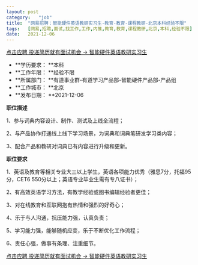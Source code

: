 ```yaml
---
layout:	post
category:	"job"
title:	"网易招聘：智能硬件英语教研实习生-教育-教育-课程教研-北京本科经验不限"
tags:	[网易,招聘,面试,找工作,工作,内推,教育,教育,课程教研,北京,本科,经验不限]
date:	2021-12-06
---
```


[点击应聘 投递简历就有面试机会 ->  智能硬件英语教研实习生](http://mobile.bole.netease.com/bole/boleDetail?id=29193&employeeId=346f03c3cda5f04c&key=all)



- **学历要求： **本科
- **工作年限： **经验不限
- **所属部门： **有道事业群-有道学习产品部-智能硬件产品部-产品组
- **工作城市： **北京
- **发布日期： **2021-12-06



**职位描述**

1、参与词典内容设计、制作、测试及上线全流程；

2、与产品协作打通线上线下学习场景，为词典和词典笔研发学习类内容；

3、配合产品和教研对词典已有内容进行升级和更新。 



**职位要求**

1、英语及教育等相关专业大三以上学生，英语各项能力优秀（雅思7分，托福95分，CET6 550分以上；英语专业毕业生需有专八证书）；

2、有高效英语学习方法，有教学经验或图书编辑经验者更佳；

3、对在线教育和互联网抱有热情和强烈的好奇心；

4、乐于与人沟通，抗压能力强，认真负责；

5、学习能力强，能够随机应变，乐于不断优化工作流程；

6、责任心强，做事有条理、注重细节。



[点击应聘 投递简历就有面试机会 ->  智能硬件英语教研实习生](http://mobile.bole.netease.com/bole/boleDetail?id=29193&employeeId=346f03c3cda5f04c&key=all)